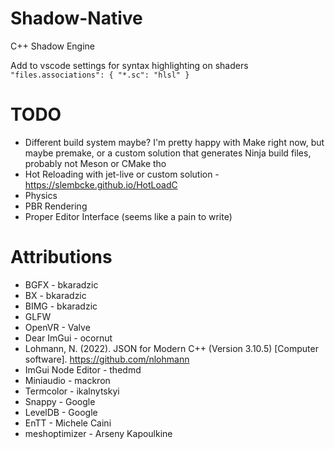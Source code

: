 # Shadow-Native

C++ Shadow Engine

Add to vscode settings for syntax highlighting on shaders
`"files.associations": { "*.sc": "hlsl" }`

# TODO

- Different build system maybe? I'm pretty happy with Make right now, but maybe premake, or a custom solution that generates Ninja build files, probably not Meson or CMake tho
- Hot Reloading with jet-live or custom solution - https://slembcke.github.io/HotLoadC
- Physics
- PBR Rendering
- Proper Editor Interface (seems like a pain to write)

# Attributions
- BGFX - bkaradzic
- BX - bkaradzic
- BIMG - bkaradzic
- GLFW
- OpenVR - Valve
- Dear ImGui - ocornut
- Lohmann, N. (2022). JSON for Modern C++ (Version 3.10.5) [Computer software]. https://github.com/nlohmann
- ImGui Node Editor - thedmd
- Miniaudio - mackron
- Termcolor - ikalnytskyi
- Snappy - Google
- LevelDB - Google
- EnTT - Michele Caini
- meshoptimizer - Arseny Kapoulkine
